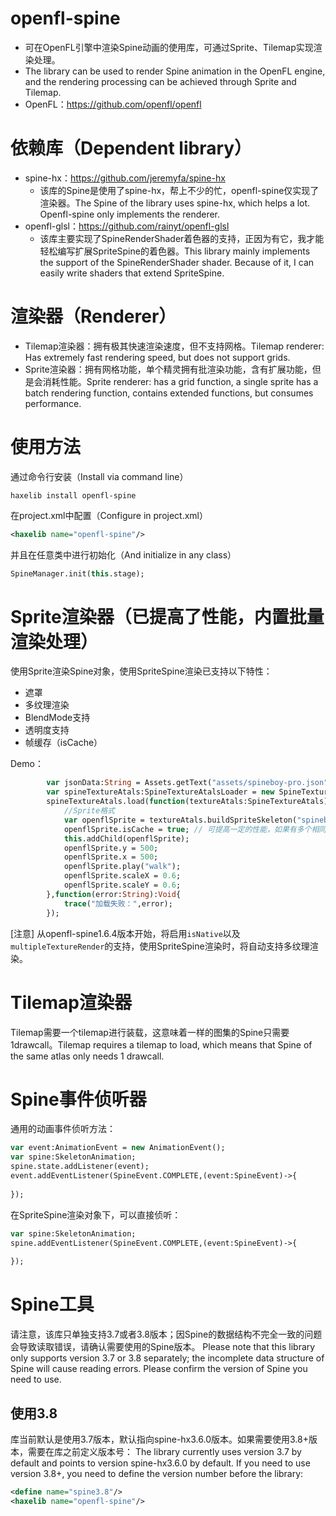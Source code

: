 # openfl-spine
- 可在OpenFL引擎中渲染Spine动画的使用库，可通过Sprite、Tilemap实现渲染处理。
- The library can be used to render Spine animation in the OpenFL engine, and the rendering processing can be achieved through Sprite and Tilemap.
- OpenFL：https://github.com/openfl/openfl

# 依赖库（Dependent library）
- spine-hx：https://github.com/jeremyfa/spine-hx
    - 该库的Spine是使用了spine-hx，帮上不少的忙，openfl-spine仅实现了渲染器。The Spine of the library uses spine-hx, which helps a lot. Openfl-spine only implements the renderer.
- openfl-glsl：https://github.com/rainyt/openfl-glsl
    - 该库主要实现了SpineRenderShader着色器的支持，正因为有它，我才能轻松编写扩展SpriteSpine的着色器。This library mainly implements the support of the SpineRenderShader shader. Because of it, I can easily write shaders that extend SpriteSpine.

# 渲染器（Renderer）
- Tilemap渲染器：拥有极其快速渲染速度，但不支持网格。Tilemap renderer: Has extremely fast rendering speed, but does not support grids.
- Sprite渲染器：拥有网格功能，单个精灵拥有批渲染功能，含有扩展功能，但是会消耗性能。Sprite renderer: has a grid function, a single sprite has a batch rendering function, contains extended functions, but consumes performance.

# 使用方法
通过命令行安装（Install via command line）
```shell
haxelib install openfl-spine
```
在project.xml中配置（Configure in project.xml）
```xml
<haxelib name="openfl-spine"/>
```
并且在任意类中进行初始化（And initialize in any class）
```haxe
SpineManager.init(this.stage);
```

# Sprite渲染器（已提高了性能，内置批量渲染处理）
使用Sprite渲染Spine对象，使用SpriteSpine渲染已支持以下特性：
- 遮罩
- 多纹理渲染
- BlendMode支持
- 透明度支持
- 帧缓存（isCache）

Demo：
```haxe
        var jsonData:String = Assets.getText("assets/spineboy-pro.json");
        var spineTextureAtals:SpineTextureAtalsLoader = new SpineTextureAtalsLoader("assets/spineboy-pro.atlas",["assets/spineboy-pro.png"]);
        spineTextureAtals.load(function(textureAtals:SpineTextureAtals):Void{
            //Sprite格式
            var openflSprite = textureAtals.buildSpriteSkeleton("spineboy-pro",jsonData);
            openflSprite.isCache = true; // 可提高一定的性能，如果有多个相同的Spine的情况下
            this.addChild(openflSprite);
            openflSprite.y = 500;
            openflSprite.x = 500;
            openflSprite.play("walk");
            openflSprite.scaleX = 0.6;
            openflSprite.scaleY = 0.6;
        },function(error:String):Void{
            trace("加载失败：",error);
        });
```

[注意] 从openfl-spine1.6.4版本开始，将启用`isNative`以及`multipleTextureRender`的支持，使用SpriteSpine渲染时，将自动支持多纹理渲染。
      
# Tilemap渲染器
Tilemap需要一个tilemap进行装载，这意味着一样的图集的Spine只需要1drawcall。Tilemap requires a tilemap to load, which means that Spine of the same atlas only needs 1 drawcall.

# Spine事件侦听器
通用的动画事件侦听方法：
```haxe
var event:AnimationEvent = new AnimationEvent();
var spine:SkeletonAnimation;
spine.state.addListener(event);
event.addEventListener(SpineEvent.COMPLETE,(event:SpineEvent)->{
    
});
```
在SpriteSpine渲染对象下，可以直接侦听：
```haxe
var spine:SkeletonAnimation;
spine.addEventListener(SpineEvent.COMPLETE,(event:SpineEvent)->{
    
});
```

# Spine工具
请注意，该库只单独支持3.7或者3.8版本；因Spine的数据结构不完全一致的问题会导致读取错误，请确认需要使用的Spine版本。
Please note that this library only supports version 3.7 or 3.8 separately; the incomplete data structure of Spine will cause reading errors. Please confirm the version of Spine you need to use.

## 使用3.8
库当前默认是使用3.7版本，默认指向spine-hx3.6.0版本。如果需要使用3.8+版本，需要在库之前定义版本号：
The library currently uses version 3.7 by default and points to version spine-hx3.6.0 by default. If you need to use version 3.8+, you need to define the version number before the library:
```xml
<define name="spine3.8"/>
<haxelib name="openfl-spine"/>
```